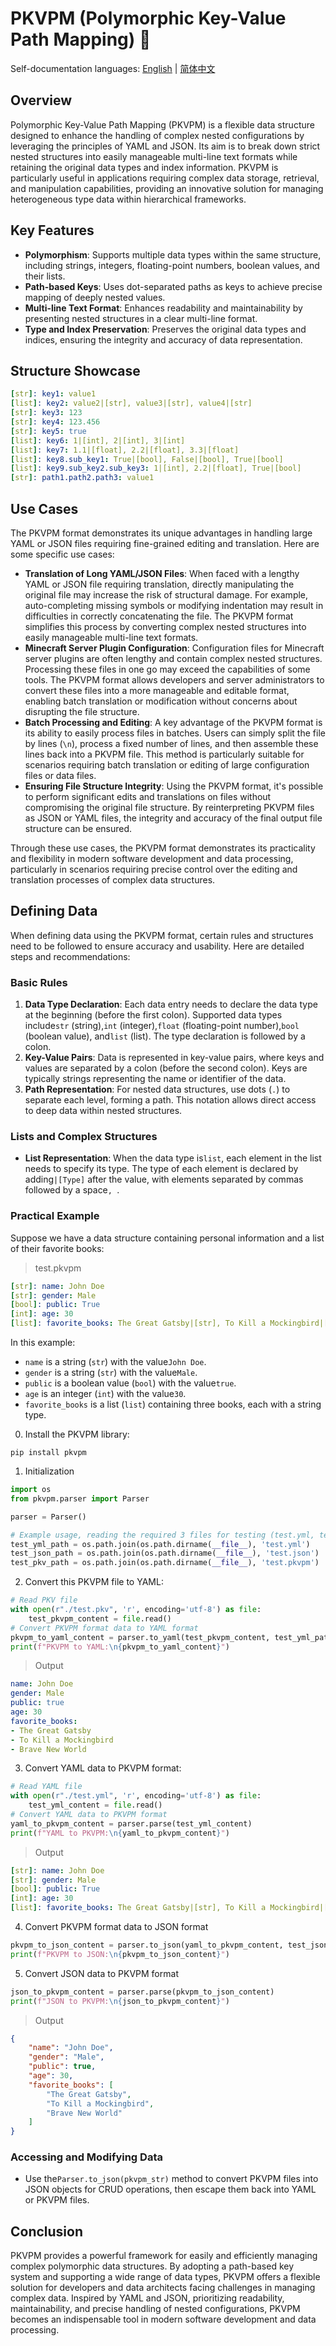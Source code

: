 # PKVPM (Polymorphic Key-Value Path Mapping) 🚀

Self-documentation languages: [English](./README-EN.md) | [简体中文](./README.md)

## Overview

Polymorphic Key-Value Path Mapping (PKVPM) is a flexible data structure designed to enhance the handling of complex nested configurations by leveraging the principles of YAML and JSON. Its aim is to break down strict nested structures into easily manageable multi-line text formats while retaining the original data types and index information. PKVPM is particularly useful in applications requiring complex data storage, retrieval, and manipulation capabilities, providing an innovative solution for managing heterogeneous type data within hierarchical frameworks.

## Key Features

* **Polymorphism**: Supports multiple data types within the same structure, including strings, integers, floating-point numbers, boolean values, and their lists.
* **Path-based Keys**: Uses dot-separated paths as keys to achieve precise mapping of deeply nested values.
* **Multi-line Text Format**: Enhances readability and maintainability by presenting nested structures in a clear multi-line format.
* **Type and Index Preservation**: Preserves the original data types and indices, ensuring the integrity and accuracy of data representation.

## Structure Showcase

```yaml
[str]: key1: value1
[list]: key2: value2|[str], value3|[str], value4|[str]
[str]: key3: 123
[str]: key4: 123.456
[str]: key5: true
[list]: key6: 1|[int], 2|[int], 3|[int]
[list]: key7: 1.1|[float], 2.2|[float], 3.3|[float]
[list]: key8.sub_key1: True|[bool], False|[bool], True|[bool]
[list]: key9.sub_key2.sub_key3: 1|[int], 2.2|[float], True|[bool]
[str]: path1.path2.path3: value1
```

## Use Cases

The PKVPM format demonstrates its unique advantages in handling large YAML or JSON files requiring fine-grained editing and translation. Here are some specific use cases:

* **Translation of Long YAML/JSON Files**: When faced with a lengthy YAML or JSON file requiring translation, directly manipulating the original file may increase the risk of structural damage. For example, auto-completing missing symbols or modifying indentation may result in difficulties in correctly concatenating the file. The PKVPM format simplifies this process by converting complex nested structures into easily manageable multi-line text formats.
* **Minecraft Server Plugin Configuration**: Configuration files for Minecraft server plugins are often lengthy and contain complex nested structures. Processing these files in one go may exceed the capabilities of some tools. The PKVPM format allows developers and server administrators to convert these files into a more manageable and editable format, enabling batch translation or modification without concerns about disrupting the file structure.
* **Batch Processing and Editing**: A key advantage of the PKVPM format is its ability to easily process files in batches. Users can simply split the file by lines (`\n`), process a fixed number of lines, and then assemble these lines back into a PKVPM file. This method is particularly suitable for scenarios requiring batch translation or editing of large configuration files or data files.
* **Ensuring File Structure Integrity**: Using the PKVPM format, it's possible to perform significant edits and translations on files without compromising the original file structure. By reinterpreting PKVPM files as JSON or YAML files, the integrity and accuracy of the final output file structure can be ensured.

Through these use cases, the PKVPM format demonstrates its practicality and flexibility in modern software development and data processing, particularly in scenarios requiring precise control over the editing and translation processes of complex data structures.

## Defining Data

When defining data using the PKVPM format, certain rules and structures need to be followed to ensure accuracy and usability. Here are detailed steps and recommendations:

### Basic Rules

1. **Data Type Declaration**: Each data entry needs to declare the data type at the beginning (before the first colon). Supported data types include`str` (string),`int` (integer),`float` (floating-point number),`bool` (boolean value), and`list` (list). The type declaration is followed by a colon.
2. **Key-Value Pairs**: Data is represented in key-value pairs, where keys and values are separated by a colon (before the second colon). Keys are typically strings representing the name or identifier of the data.
3. **Path Representation**: For nested data structures, use dots (`.`) to separate each level, forming a path. This notation allows direct access to deep data within nested structures.

### Lists and Complex Structures

* **List Representation**: When the data type is`list`, each element in the list needs to specify its type. The type of each element is declared by adding`|[Type]` after the value, with elements separated by commas followed by a space`, `.

### Practical Example

Suppose we have a data structure containing personal information and a list of their favorite books:

> test.pkvpm

```yaml
[str]: name: John Doe
[str]: gender: Male
[bool]: public: True
[int]: age: 30
[list]: favorite_books: The Great Gatsby|[str], To Kill a Mockingbird|[str], Brave New World|[str]
```

In this example:

* `name` is a string (`str`) with the value`John Doe`.
* `gender` is a string (`str`) with the value`Male`.
* `public` is a boolean value (`bool`) with the value`true`.
* `age` is an integer (`int`) with the value`30`.
* `favorite_books` is a list (`list`) containing three books, each with a string type.

0. Install the PKVPM library:

`pip install pkvpm`

1. Initialization

```python
import os
from pkvpm.parser import Parser

parser = Parser()

# Example usage, reading the required 3 files for testing (test.yml, test.json, test.pkv)
test_yml_path = os.path.join(os.path.dirname(__file__), 'test.yml')
test_json_path = os.path.join(os.path.dirname(__file__), 'test.json')
test_pkv_path = os.path.join(os.path.dirname(__file__), 'test.pkvpm')
```

2. Convert this PKVPM file to YAML:

```python
# Read PKV file
with open(r"./test.pkv", 'r', encoding='utf-8') as file:
    test_pkvpm_content = file.read()
# Convert PKVPM format data to YAML format
pkvpm_to_yaml_content = parser.to_yaml(test_pkvpm_content, test_yml_path)
print(f"PKVPM to YAML:\n{pkvpm_to_yaml_content}")
```

> Output

```yaml
name: John Doe
gender: Male
public: true
age: 30
favorite_books:
- The Great Gatsby
- To Kill a Mockingbird
- Brave New World
```

3. Convert YAML data to PKVPM format:

```python
# Read YAML file
with open(r"./test.yml", 'r', encoding='utf-8') as file:
    test_yml_content = file.read()
# Convert YAML data to PKVPM format
yaml_to_pkvpm_content = parser.parse(test_yml_content)
print(f"YAML to PKVPM:\n{yaml_to_pkvpm_content}")
```

> Output

```yaml
[str]: name: John Doe
[str]: gender: Male
[bool]: public: True
[int]: age: 30
[list]: favorite_books: The Great Gatsby|[str], To Kill a Mockingbird|[str], Brave New World|[str]
```

4. Convert PKVPM format data to JSON format

```python
pkvpm_to_json_content = parser.to_json(yaml_to_pkvpm_content, test_json_path)
print(f"PKVPM to JSON:\n{pkvpm_to_json_content}")
```

5. Convert JSON data to PKVPM format

```python
json_to_pkvpm_content = parser.parse(pkvpm_to_json_content)
print(f"JSON to PKVPM:\n{json_to_pkvpm_content}")
```

> Output

```json
{
    "name": "John Doe",
    "gender": "Male",
    "public": true,
    "age": 30,
    "favorite_books": [
        "The Great Gatsby",
        "To Kill a Mockingbird",
        "Brave New World"
    ]
}
```

### Accessing and Modifying Data

* Use the`Parser.to_json(pkvpm_str)` method to convert PKVPM files into JSON objects for CRUD operations, then escape them back into YAML or PKVPM files.

## Conclusion

PKVPM provides a powerful framework for easily and efficiently managing complex polymorphic data structures. By adopting a path-based key system and supporting a wide range of data types, PKVPM offers a flexible solution for developers and data architects facing challenges in managing complex data. Inspired by YAML and JSON, prioritizing readability, maintainability, and precise handling of nested configurations, PKVPM becomes an indispensable tool in modern software development and data processing.
